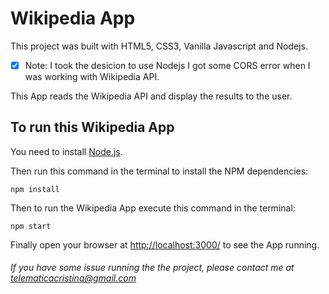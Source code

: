 # Wikipedia App
This project was built with HTML5, CSS3, Vanilla Javascript and Nodejs.
- [x] Note: I took the desicion to use Nodejs I got some CORS error when I was working 
with Wikipedia API.

This App reads the Wikipedia API and display the results to the user.

## To run this Wikipedia App
You need to install [Node.js](https://nodejs.org/en/).

Then run this command in the terminal to install the NPM dependencies:

```
npm install
```

Then to run the Wikipedia App execute this command in the terminal:

```
npm start
```

Finally open your browser at [http://localhost:3000/](http://localhost:3000/) to see the App running.

###### If you have some issue running the the project, please contact me at telematicacristina@gmail.com
